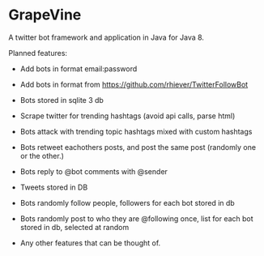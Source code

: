 # GrapeVine
A twitter bot framework and application in Java for Java 8.

Planned features:

* Add bots in format email:password
* Add bots in format from https://github.com/rhiever/TwitterFollowBot
* Bots stored in sqlite 3 db
* Scrape twitter for trending hashtags (avoid api calls, parse html)
* Bots attack with trending topic hashtags mixed with custom hashtags
* Bots retweet eachothers posts, and post the same post (randomly one or the other.)
* Bots reply to @bot comments with @sender
* Tweets stored in DB
* Bots randomly follow people, followers for each bot stored in db
* Bots randomly post to who they are @following once, list for each bot stored in db, selected at random

* Any other features that can be thought of.
